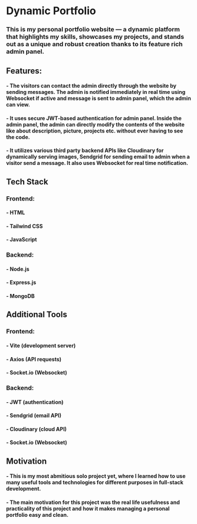 # Dynamic Portfolio
### This is my personal portfolio website — a dynamic platform that highlights my skills, showcases my projects, and stands out as a unique and robust creation thanks to its feature rich admin panel.

## Features:
#### - The visitors can contact the admin directly through the website by sending messages. The admin is notified immediately in real time using Websocket if active and message is sent to admin panel, which the admin can view. 
#### - It uses secure JWT-based authentication for admin panel. Inside the admin panel, the admin can directly modify the contents of the website like about description, picture, projects etc. without ever having to see the code.
#### - It utilizes various third party backend APIs like Cloudinary for dynamically serving images, Sendgrid for sending email to admin when a visitor send a message. It also uses Websocket for real time notification.

## Tech Stack
### Frontend: 
#### - HTML
#### - Tailwind CSS
#### - JavaScript

### Backend:
#### - Node.js 
#### - Express.js 
#### - MongoDB

## Additional Tools
### Frontend: 
#### - Vite (development server)
#### - Axios (API requests) 
#### - Socket.io (Websocket)

### Backend:
#### - JWT (authentication) 
#### - Sendgrid (email API) 
#### - Cloudinary (cloud API) 
#### - Socket.io (Websocket)

## Motivation
#### - This is my most abmitious solo project yet, where I learned how to use many useful tools and technologies for different purposes in full-stack development. 
#### - The main motivation for this project was the real life usefulness and practicality of this project and how it makes managing a personal portfolio easy and clean.
